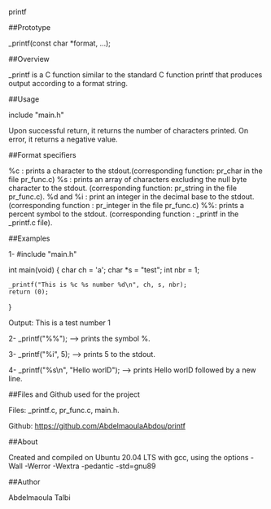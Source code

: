 printf

##Prototype

_printf(const char *format, ...);

##Overview

_printf is a C function similar to the standard C function printf that produces output according to a format string.

##Usage

include "main.h"

Upon successful return, it returns the number of characters printed.
On error, it returns a negative value.

##Format specifiers

%c : prints a character to the stdout.(corresponding function: pr_char in the file pr_func.c)
%s : prints an array of characters excluding the null byte character to the stdout. (corresponding function: pr_string in the file pr_func.c).
%d and %i : print an integer in the decimal base to the stdout. (corresponding function : pr_integer in the file pr_func.c)
%%: prints a percent symbol to the stdout. (corresponding function : _printf in the _printf.c file).

##Examples

1-
#include "main.h"

int main(void)
{
	char ch = 'a';
	char *s = "test";
	int nbr = 1;

	_printf("This is %c %s number %d\n", ch, s, nbr);
	return (0);
}

Output:
This is a test number 1

2-
_printf("%%"); --> prints the symbol %.

3-
_printf("%i", 5); --> prints 5 to the stdout.

4-
_printf("%s\n", "Hello worlD"); --> prints Hello worlD followed by a new line.


##Files and Github used for the project

Files: _printf.c, pr_func.c, main.h.

Github: https://github.com/AbdelmaoulaAbdou/printf

##About

Created and compiled on Ubuntu 20.04 LTS with gcc, using the options -Wall -Werror -Wextra -pedantic -std=gnu89

##Author

Abdelmaoula Talbi

